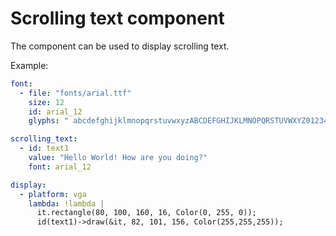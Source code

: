 # Scrolling text component

The component can be used to display scrolling text.

Example:
```yaml
font:
  - file: "fonts/arial.ttf"
    size: 12
    id: arial_12
    glyphs: " abcdefghijklmnopqrstuvwxyzABCDEFGHIJKLMNOPQRSTUVWXYZ0123456789!@#$%^&*()-_=+[]{}\\|;:'\",.<>/?`~"

scrolling_text:
  - id: text1
    value: "Hello World! How are you doing?"
    font: arial_12

display:
  - platform: vga
    lambda: !lambda |
      it.rectangle(80, 100, 160, 16, Color(0, 255, 0));
      id(text1)->draw(&it, 82, 101, 156, Color(255,255,255));
```
